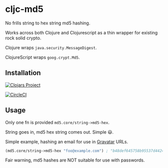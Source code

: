 # cljc-md5

No frills string to hex string md5 hashing.

Works across both Clojure and Clojurescript as a thin wrapper for existing rock
solid crypto.

Clojure wraps `java.security.MessageDigest`.

ClojureScript wraps `goog.crypt.Md5`.

## Installation

[![Clojars Project](https://img.shields.io/clojars/v/thedavidmeister/cljc-md5.svg)](https://clojars.org/thedavidmeister/cljc-md5)

[![CircleCI](https://circleci.com/gh/thedavidmeister/cljc-md5/tree/master.svg?style=svg)](https://circleci.com/gh/thedavidmeister/cljc-md5/tree/master)

## Usage

Only one fn is provided `md5.core/string->md5-hex`.

String goes in, md5 hex string comes out. Simple 😃.

Simple example, hashing an email for use in [Gravatar](gravatar.com) URLs.

```clojure
(md5.core/string->md5-hex "foo@example.com") ; "b48def645758b95537d4424c84d1a9ff"
```

Fair warning, md5 hashes are NOT suitable for use with passwords.
